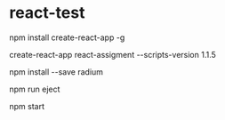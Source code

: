 # react-test

npm install create-react-app -g

create-react-app react-assigment --scripts-version 1.1.5

npm install --save radium

npm run eject

npm start

